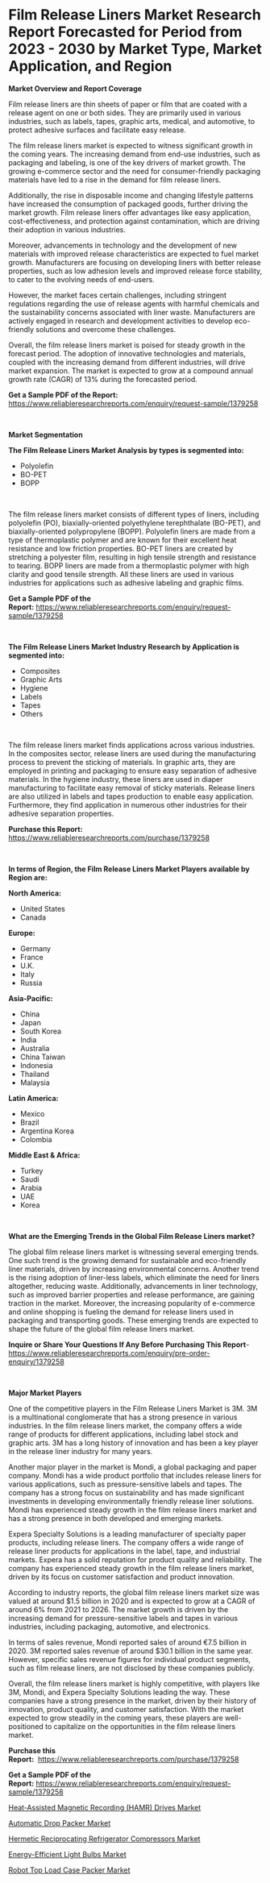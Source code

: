 <p><h1>Film Release Liners Market Research Report Forecasted for Period from 2023 -  2030 by Market Type, Market Application, and Region</h1></p><p><strong>Market Overview and Report Coverage</strong></p>
<p><p>Film release liners are thin sheets of paper or film that are coated with a release agent on one or both sides. They are primarily used in various industries, such as labels, tapes, graphic arts, medical, and automotive, to protect adhesive surfaces and facilitate easy release.</p><p>The film release liners market is expected to witness significant growth in the coming years. The increasing demand from end-use industries, such as packaging and labeling, is one of the key drivers of market growth. The growing e-commerce sector and the need for consumer-friendly packaging materials have led to a rise in the demand for film release liners.</p><p>Additionally, the rise in disposable income and changing lifestyle patterns have increased the consumption of packaged goods, further driving the market growth. Film release liners offer advantages like easy application, cost-effectiveness, and protection against contamination, which are driving their adoption in various industries.</p><p>Moreover, advancements in technology and the development of new materials with improved release characteristics are expected to fuel market growth. Manufacturers are focusing on developing liners with better release properties, such as low adhesion levels and improved release force stability, to cater to the evolving needs of end-users.</p><p>However, the market faces certain challenges, including stringent regulations regarding the use of release agents with harmful chemicals and the sustainability concerns associated with liner waste. Manufacturers are actively engaged in research and development activities to develop eco-friendly solutions and overcome these challenges.</p><p>Overall, the film release liners market is poised for steady growth in the forecast period. The adoption of innovative technologies and materials, coupled with the increasing demand from different industries, will drive market expansion. The market is expected to grow at a compound annual growth rate (CAGR) of 13% during the forecasted period.</p></p>
<p><strong>Get a Sample PDF of the Report:</strong> <a href="https://www.reliableresearchreports.com/enquiry/request-sample/1379258">https://www.reliableresearchreports.com/enquiry/request-sample/1379258</a></p>
<p>&nbsp;</p>
<p><strong>Market Segmentation</strong></p>
<p><strong>The Film Release Liners Market Analysis by types is segmented into:</strong></p>
<p><ul><li>Polyolefin</li><li>BO-PET</li><li>BOPP</li></ul></p>
<p>&nbsp;</p>
<p><p>The film release liners market consists of different types of liners, including polyolefin (PO), biaxially-oriented polyethylene terephthalate (BO-PET), and biaxially-oriented polypropylene (BOPP). Polyolefin liners are made from a type of thermoplastic polymer and are known for their excellent heat resistance and low friction properties. BO-PET liners are created by stretching a polyester film, resulting in high tensile strength and resistance to tearing. BOPP liners are made from a thermoplastic polymer with high clarity and good tensile strength. All these liners are used in various industries for applications such as adhesive labeling and graphic films.</p></p>
<p><strong>Get a Sample PDF of the Report:</strong>&nbsp;<a href="https://www.reliableresearchreports.com/enquiry/request-sample/1379258">https://www.reliableresearchreports.com/enquiry/request-sample/1379258</a></p>
<p>&nbsp;</p>
<p><strong>The Film Release Liners Market Industry Research by Application is segmented into:</strong></p>
<p><ul><li>Composites</li><li>Graphic Arts</li><li>Hygiene</li><li>Labels</li><li>Tapes</li><li>Others</li></ul></p>
<p>&nbsp;</p>
<p><p>The film release liners market finds applications across various industries. In the composites sector, release liners are used during the manufacturing process to prevent the sticking of materials. In graphic arts, they are employed in printing and packaging to ensure easy separation of adhesive materials. In the hygiene industry, these liners are used in diaper manufacturing to facilitate easy removal of sticky materials. Release liners are also utilized in labels and tapes production to enable easy application. Furthermore, they find application in numerous other industries for their adhesive separation properties.</p></p>
<p><strong>Purchase this Report:</strong>&nbsp; <a href="https://www.reliableresearchreports.com/purchase/1379258">https://www.reliableresearchreports.com/purchase/1379258</a></p>
<p>&nbsp;</p>
<p><strong>In terms of Region, the Film Release Liners Market Players available by Region are:</strong></p>
<p>
    <p> <strong> North America: </strong>
        <ul>
            <li>United States</li>
            <li>Canada</li>
        </ul>
        </p> 
    <p> <strong> Europe: </strong>
        <ul>
            <li>Germany</li>
            <li>France</li>
            <li>U.K.</li>
            <li>Italy</li>
            <li>Russia</li>
        </ul>
        </p> 
    <p> <strong> Asia-Pacific: </strong>
        <ul>
            <li>China</li>
            <li>Japan</li>
            <li>South Korea</li>
            <li>India</li>
            <li>Australia</li>
            <li>China Taiwan</li>
            <li>Indonesia</li>
            <li>Thailand</li>
            <li>Malaysia</li>
        </ul>
        </p> 
    <p> <strong> Latin America: </strong>
        <ul>
            <li>Mexico</li>
            <li>Brazil</li>
            <li>Argentina Korea</li>
            <li>Colombia</li>
        </ul>
        </p> 
    <p> <strong> Middle East & Africa: </strong>
        <ul>
            <li>Turkey</li>
            <li>Saudi</li>
            <li>Arabia</li>
            <li>UAE</li>
            <li>Korea</li>
        </ul>
    </p>
    </p>
<p>&nbsp;</p>
<p><strong>What are the Emerging Trends in the Global Film Release Liners market?</strong></p>
<p><p>The global film release liners market is witnessing several emerging trends. One such trend is the growing demand for sustainable and eco-friendly liner materials, driven by increasing environmental concerns. Another trend is the rising adoption of liner-less labels, which eliminate the need for liners altogether, reducing waste. Additionally, advancements in liner technology, such as improved barrier properties and release performance, are gaining traction in the market. Moreover, the increasing popularity of e-commerce and online shopping is fueling the demand for release liners used in packaging and transporting goods. These emerging trends are expected to shape the future of the global film release liners market.</p></p>
<p><strong>Inquire or Share Your Questions If Any Before Purchasing This Report</strong>- <a href="https://www.reliableresearchreports.com/enquiry/pre-order-enquiry/1379258">https://www.reliableresearchreports.com/enquiry/pre-order-enquiry/1379258</a></p>
<p>&nbsp;</p>
<p><strong>Major Market Players</strong></p>
<p><p>One of the competitive players in the Film Release Liners Market is 3M. 3M is a multinational conglomerate that has a strong presence in various industries. In the film release liners market, the company offers a wide range of products for different applications, including label stock and graphic arts. 3M has a long history of innovation and has been a key player in the release liner industry for many years.</p><p>Another major player in the market is Mondi, a global packaging and paper company. Mondi has a wide product portfolio that includes release liners for various applications, such as pressure-sensitive labels and tapes. The company has a strong focus on sustainability and has made significant investments in developing environmentally friendly release liner solutions. Mondi has experienced steady growth in the film release liners market and has a strong presence in both developed and emerging markets.</p><p>Expera Specialty Solutions is a leading manufacturer of specialty paper products, including release liners. The company offers a wide range of release liner products for applications in the label, tape, and industrial markets. Expera has a solid reputation for product quality and reliability. The company has experienced steady growth in the film release liners market, driven by its focus on customer satisfaction and product innovation.</p><p>According to industry reports, the global film release liners market size was valued at around $1.5 billion in 2020 and is expected to grow at a CAGR of around 6% from 2021 to 2026. The market growth is driven by the increasing demand for pressure-sensitive labels and tapes in various industries, including packaging, automotive, and electronics.</p><p>In terms of sales revenue, Mondi reported sales of around €7.5 billion in 2020. 3M reported sales revenue of around $30.1 billion in the same year. However, specific sales revenue figures for individual product segments, such as film release liners, are not disclosed by these companies publicly.</p><p>Overall, the film release liners market is highly competitive, with players like 3M, Mondi, and Expera Specialty Solutions leading the way. These companies have a strong presence in the market, driven by their history of innovation, product quality, and customer satisfaction. With the market expected to grow steadily in the coming years, these players are well-positioned to capitalize on the opportunities in the film release liners market.</p></p>
<p><strong>Purchase this Report:</strong>&nbsp;&nbsp;<a href="https://www.reliableresearchreports.com/purchase/1379258">https://www.reliableresearchreports.com/purchase/1379258</a></p>
<p></p>
<p><strong>Get a Sample PDF of the Report:</strong>&nbsp;<a href="https://www.reliableresearchreports.com/enquiry/request-sample/1379258">https://www.reliableresearchreports.com/enquiry/request-sample/1379258</a></p>
<p><p><a href="https://medium.com/@charvi.reportprime/heat-assisted-magnetic-recording-hamr-drives-market-analysis-its-cagr-market-segmentation-and-fd34c85dc790">Heat-Assisted Magnetic Recording (HAMR) Drives Market</a></p><p><a href="https://medium.com/@drakecorwin2023/automatic-drop-packer-market-analysis-and-sze-forecasted-for-period-from-2023-to-2030-647b8a13df6d">Automatic Drop Packer Market</a></p><p><a href="https://medium.com/@irmaabshire/hermetic-reciprocating-refrigerator-compressors-market-share-evolution-and-market-growth-trends-33783d1b90d7">Hermetic Reciprocating Refrigerator Compressors Market</a></p><p><a href="https://medium.com/@shivay151299/energy-efficient-light-bulbs-market-the-key-to-successful-business-strategy-forecast-till-2030-e926ec1df023">Energy-Efficient Light Bulbs Market</a></p><p><a href="https://medium.com/@dariodooley/robot-top-load-case-packer-market-analysis-and-sze-forecasted-for-period-from-2023-to-2030-a1f2de5c97d9">Robot Top Load Case Packer Market</a></p></p>